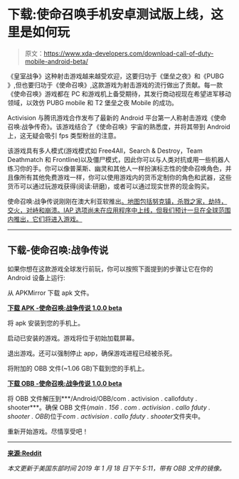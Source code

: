 # 下载:使命召唤手机安卓测试版上线，这里是如何玩

> 原文：<https://www.xda-developers.com/download-call-of-duty-mobile-android-beta/>

《皇室战争》这种射击游戏越来越受欢迎，这要归功于《堡垒之夜》和《PUBG 》,但也要归功于《使命召唤》,这款游戏为射击游戏的流行做出了贡献。每一款《使命召唤》游戏都在 PC 和游戏机上备受期待，其发行商动视现在希望进军移动领域，以效仿 PUBG mobile 和 T2 堡垒之夜 Mobile 的成功。

Activision 与腾讯游戏合作发布了最新的 Android 平台第一人称射击游戏《使命召唤:战争传奇》。该游戏结合了《使命召唤》宇宙的熟悉度，并将其带到 Android 上，这无疑会吸引 fps 类型粉丝的注意。

该游戏具有多人模式(游戏模式如 Free4All，Search & Destroy，Team Deathmatch 和 Frontline)以及僵尸模式，因此你可以与人类对抗或用一些机器人练习你的手。你可以像普莱斯、幽灵和其他人一样扮演标志性的使命召唤角色，并且像所有其他免费游戏一样，你可以使用游戏内的货币定制你的角色和武器，这些货币可以通过玩游戏获得(阅读:研磨)，或者可以通过现实世界的现金购买。

使命召唤:战争传说刚刚在澳大利亚软推出[。地图包括努克镇，杀戮之家，劫持，交火，对峙和崩溃。IAP 选项尚未在应用程序中上线，但我们预计一旦在全球范围内推出，它们将进入游戏。](https://play.google.com/store/apps/details?id=com.activision.callofduty.shooter)

* * *

## 下载-使命召唤:战争传说

如果你想在这款游戏全球发行前玩，你可以按照下面提到的步骤让它在你的 Android 设备上运行:

从 APKMirror 下载 apk 文件。

[**下载 APK -使命召唤:战争传说 1.0.0 beta**](https://www.apkmirror.com/apk/activision-publishing-inc/call-of-duty-legends-of-war/legends-1-0-0-release/legends-1-0-0-android-apk-download/)

将 apk 安装到您的手机上。

启动已安装的游戏。游戏将位于初始加载屏幕。

退出游戏。还可以强制停止 app，确保游戏进程已经被杀死。

将附加的 OBB 文件(~1.06 GB)下载到您的手机上。

[**下载 OBB -使命召唤:战争传说 1.0.0 beta**](https://www.androidfilehost.com/?fid=11410963190603903678)

将 OBB 文件解压到***/Android/OBB/com . activision . callofduty . shooter***。确保 OBB 文件(*main . 156 . com . activision . callo fduty . shooter . OBB*)位于*com . activision . callo fduty . shooter*文件夹中。

重新开始游戏。尽情享受吧！

* * *

[**来源:Reddit**](https://www.reddit.com/r/AndroidGaming/comments/a5zyj2/so_apparently_call_of_duty_mobile_is_now_out_in/)

*本文更新于美国东部时间 2019 年 1 月 18 日下午 5:11，带有 OBB 文件的镜像。*